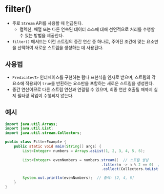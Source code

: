 # filter()
- 주로 `Stream` API를 사용할 때 언급된다.
	- 컬렉션, 배열 또는 다른 연속된 데이터 소스에 대해 선언적으로 처리를 수행할 수 있는 방법을 제공한다.
- `filter()` 메서드는 이런 스트림의 중간 연산 중 하나로, 주어진 조건에 맞는 요소만을 선택하여 새로운 스트림을 생성하는 데 사용된다.

## 사용법
- `Predicate<T>` 인터페이스를 구현하는 람다 표현식을 인자로 받으며, 스트림의 각 요소에 적용되어 `true`를 반환하는 요소만을 포함하는 새로운 스트림을 생성한다.
- 중간 연산이므로 다른 스트림 연산과 연결될 수 있으며, 최종 연산 호출될 때까지 실제 필터링 작업이 수행되지 않는다.

## 예시
```java
import java.util.Arrays;
import java.util.List;
import java.util.stream.Collectors;

public class FilterExample {
    public static void main(String[] args) {
        List<Integer> numbers = Arrays.asList(1, 2, 3, 4, 5, 6);
        
        List<Integer> evenNumbers = numbers.stream()  // 스트림 생성
                                            .filter(n -> n % 2 == 0)  // 짝수 조건으로 필터링
                                            .collect(Collectors.toList());  // 결과를 리스트로 수집

        System.out.println(evenNumbers);  // 출력: [2, 4, 6]
    }
}
```